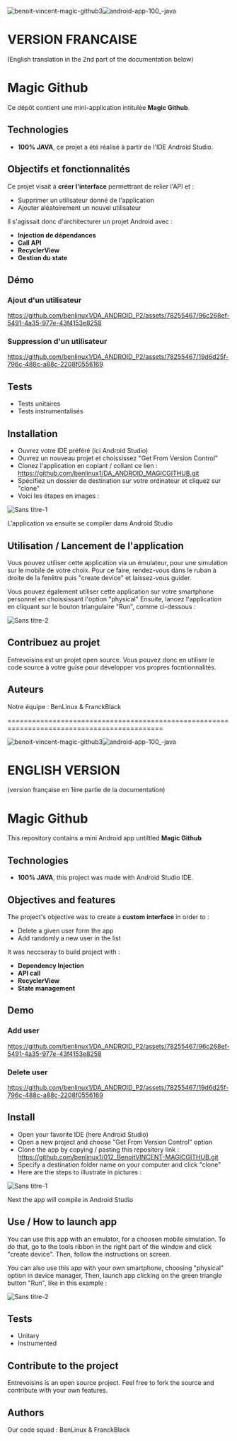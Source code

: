 ![benoit-vincent-magic-github3](https://github.com/benlinux1/012_BenoitVINCENT-MAGICGITHUB/assets/78255467/9823091d-51be-4f8c-b2c8-4029defba374)![android-app-100_-java](https://github.com/benlinux1/012_BenoitVINCENT-MAGICGITHUB/assets/78255467/958569a7-436a-4089-b438-d5ac6475dcae)

# VERSION FRANCAISE
(English translation in the 2nd part of the documentation below)

# Magic Github

Ce dépôt contient une mini-application intitulée **Magic Github**.

## Technologies
- **100% JAVA**, ce projet a été réalisé à partir de l'IDE Android Studio.


## Objectifs et fonctionnalités

Ce projet visait à **créer l'interface** permettrant de relier l'API et :
- Supprimer un utilisateur donné de l'application
- Ajouter aléatoirement un nouvel utilisateur

Il s'agissait donc d'architecturer un projet Android avec :
- **Injection de dépendances**
- **Call API**
- **RecyclerView**
- **Gestion du state**

## Démo

### Ajout d'un utilisateur

https://github.com/benlinux1/DA_ANDROID_P2/assets/78255467/96c268ef-5491-4a35-977e-43f4153e8258


### Suppression d'un utilisateur

https://github.com/benlinux1/DA_ANDROID_P2/assets/78255467/19d6d25f-796c-488c-a88c-2208f0556169


## Tests

- Tests unitaires
- Tests instrumentalisés


## Installation
- Ouvrez votre IDE préféré (ici Android Studio)
- Ouvrez un nouveau projet et choississez "Get From Version Control"
- Clonez l'application en copiant / collant ce lien : https://github.com/benlinux1/DA_ANDROID_MAGICGITHUB.git
- Spécifiez un dossier de destination sur votre ordinateur et cliquez sur "clone"
- Voici les étapes en images :

![Sans titre-1](https://user-images.githubusercontent.com/78255467/163190059-da88648f-1973-478d-bb77-b718449825a3.png)

L'application va ensuite se compiler dans Android Studio


## Utilisation / Lancement de l'application

Vous pouvez utiliser cette application via un émulateur, pour une simulation sur le mobile de votre choix.
Pour ce faire, rendez-vous dans le ruban à droite de la fenêtre puis "create device" et laissez-vous guider.

Vous pouvez également utiliser cette application sur votre smartphone personnel en choississant l'option "physical"
Ensuite, lancez l'application en cliquant sur le bouton triangulaire "Run", comme ci-dessous :

![Sans titre-2](https://user-images.githubusercontent.com/78255467/163193524-89842086-ca39-475c-afc2-e39e3e586f68.png)


## Contribuez au projet

Entrevoisins est un projet open source. Vous pouvez donc en utiliser le code source à votre guise pour développer vos propres focntionnalités.


## Auteurs

Notre équipe : BenLinux & FranckBlack


============================================================================================

![benoit-vincent-magic-github3](https://github.com/benlinux1/012_BenoitVINCENT-MAGICGITHUB/assets/78255467/9823091d-51be-4f8c-b2c8-4029defba374)![android-app-100_-java](https://github.com/benlinux1/012_BenoitVINCENT-MAGICGITHUB/assets/78255467/958569a7-436a-4089-b438-d5ac6475dcae)

# ENGLISH VERSION
(version française en 1ère partie de la documentation)

# Magic Github

This repository contains a mini Android app untiltled **Magic Github**

## Technologies
- **100% JAVA**, this project was made with Android Studio IDE.


## Objectives and features

The project's objective was to create a **custom interface** in order to :
- Delete a given user form the app
- Add randomly a new user in the list

It was neccseray to build project with :
- **Dependency Injection**
- **API call**
- **RecyclerView**
- **State management**


## Demo

### Add user

https://github.com/benlinux1/DA_ANDROID_P2/assets/78255467/96c268ef-5491-4a35-977e-43f4153e8258


### Delete user

https://github.com/benlinux1/DA_ANDROID_P2/assets/78255467/19d6d25f-796c-488c-a88c-2208f0556169


## Install
- Open your favorite IDE (here Android Studio)
- Open a new project and choose "Get From Version Control" option
- Clone the app by copying / pasting this repository link : https://github.com/benlinux1/012_BenoitVINCENT-MAGICGITHUB.git
- Specify a destination folder name on your computer and click "clone"
- Here are the steps to illustrate in pictures :

![Sans titre-1](https://user-images.githubusercontent.com/78255467/163190059-da88648f-1973-478d-bb77-b718449825a3.png)

Next the app will compile in Android Studio


## Use / How to launch app

You can use this app with an emulator, for a choosen mobile simulation.
To do that, go to the tools ribbon in the right part of the window and click "create device". Then, follow the instructions on screen.

You can also use this app with your own smartphone, choosing "physical" option in device manager, 
Then, launch app clicking on the green triangle button "Run", like in this example :

![Sans titre-2](https://user-images.githubusercontent.com/78255467/163193524-89842086-ca39-475c-afc2-e39e3e586f68.png)


## Tests

- Unitary
- Instrumented

## Contribute to the project

Entrevoisins is an open source project. Feel free to fork the source and contribute with your own features.

## Authors

Our code squad : BenLinux & FranckBlack

